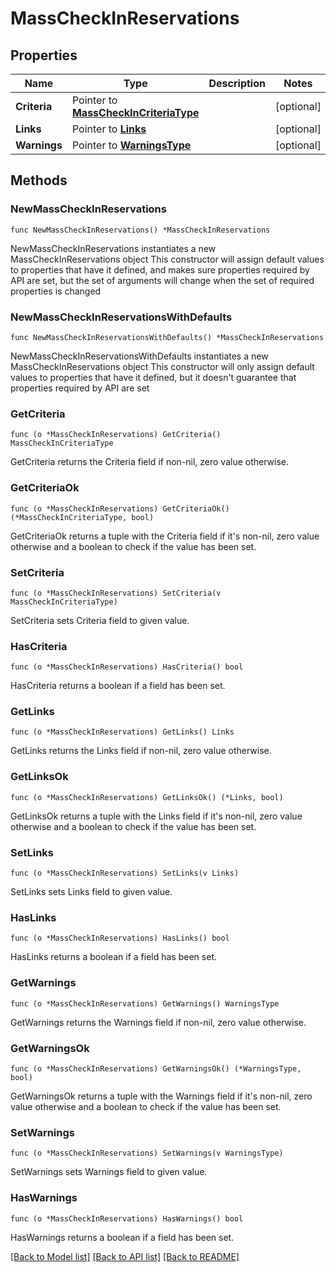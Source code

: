 # MassCheckInReservations

## Properties

Name | Type | Description | Notes
------------ | ------------- | ------------- | -------------
**Criteria** | Pointer to [**MassCheckInCriteriaType**](MassCheckInCriteriaType.md) |  | [optional] 
**Links** | Pointer to [**Links**](Links.md) |  | [optional] 
**Warnings** | Pointer to [**WarningsType**](WarningsType.md) |  | [optional] 

## Methods

### NewMassCheckInReservations

`func NewMassCheckInReservations() *MassCheckInReservations`

NewMassCheckInReservations instantiates a new MassCheckInReservations object
This constructor will assign default values to properties that have it defined,
and makes sure properties required by API are set, but the set of arguments
will change when the set of required properties is changed

### NewMassCheckInReservationsWithDefaults

`func NewMassCheckInReservationsWithDefaults() *MassCheckInReservations`

NewMassCheckInReservationsWithDefaults instantiates a new MassCheckInReservations object
This constructor will only assign default values to properties that have it defined,
but it doesn't guarantee that properties required by API are set

### GetCriteria

`func (o *MassCheckInReservations) GetCriteria() MassCheckInCriteriaType`

GetCriteria returns the Criteria field if non-nil, zero value otherwise.

### GetCriteriaOk

`func (o *MassCheckInReservations) GetCriteriaOk() (*MassCheckInCriteriaType, bool)`

GetCriteriaOk returns a tuple with the Criteria field if it's non-nil, zero value otherwise
and a boolean to check if the value has been set.

### SetCriteria

`func (o *MassCheckInReservations) SetCriteria(v MassCheckInCriteriaType)`

SetCriteria sets Criteria field to given value.

### HasCriteria

`func (o *MassCheckInReservations) HasCriteria() bool`

HasCriteria returns a boolean if a field has been set.

### GetLinks

`func (o *MassCheckInReservations) GetLinks() Links`

GetLinks returns the Links field if non-nil, zero value otherwise.

### GetLinksOk

`func (o *MassCheckInReservations) GetLinksOk() (*Links, bool)`

GetLinksOk returns a tuple with the Links field if it's non-nil, zero value otherwise
and a boolean to check if the value has been set.

### SetLinks

`func (o *MassCheckInReservations) SetLinks(v Links)`

SetLinks sets Links field to given value.

### HasLinks

`func (o *MassCheckInReservations) HasLinks() bool`

HasLinks returns a boolean if a field has been set.

### GetWarnings

`func (o *MassCheckInReservations) GetWarnings() WarningsType`

GetWarnings returns the Warnings field if non-nil, zero value otherwise.

### GetWarningsOk

`func (o *MassCheckInReservations) GetWarningsOk() (*WarningsType, bool)`

GetWarningsOk returns a tuple with the Warnings field if it's non-nil, zero value otherwise
and a boolean to check if the value has been set.

### SetWarnings

`func (o *MassCheckInReservations) SetWarnings(v WarningsType)`

SetWarnings sets Warnings field to given value.

### HasWarnings

`func (o *MassCheckInReservations) HasWarnings() bool`

HasWarnings returns a boolean if a field has been set.


[[Back to Model list]](../README.md#documentation-for-models) [[Back to API list]](../README.md#documentation-for-api-endpoints) [[Back to README]](../README.md)


